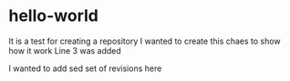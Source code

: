 # hello-world
It is a test for creating a repository
I wanted to create this chaes to show how it work
Line 3 was added


I wanted to add sed set of revisions here
